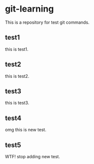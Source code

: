 # git-learning
This is a repository for test git commands.

## test1
this is test1.

## test2
this is test2.

## test3
this is test3.

## test4
omg this is new test.

## test5
WTF! stop adding new test.